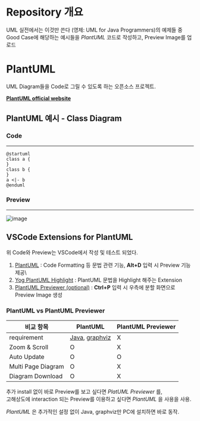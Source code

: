 # Repository 개요

UML 실전에서는 이것만 쓴다 (영제: UML for Java Programmers)의 예제들 중\
Good Case에 해당하는 예시들을 _PlantUML_ 코드로 작성하고, Preview Image를 업로드

# PlantUML

UML Diagram들을 Code로 그릴 수 있도록 하는 오픈소스 프로젝트.

**[PlantUML official website](https://plantuml.com/ko/)**

## PlantUML 예시 - Class Diagram

### Code

---

```
@startuml
class a {
}
class b {
}
a <|- b
@enduml
```

### Preview

---

![image](https://user-images.githubusercontent.com/12408453/182754815-88dddc94-46b5-4e65-bbd8-e3452705b2c0.png)

## VSCode Extensions for PlantUML

위 Code와 Preview는 VSCode에서 작성 및 테스트 되었다.

1. [PlantUML](https://marketplace.visualstudio.com/items?itemName=jebbs.plantuml) : Code Formatting 등 문법 관련 기능, **Alt+D** 입력 시 Preview 기능 제공\
2. [Yog PlantUML Highlight](https://marketplace.visualstudio.com/items?itemName=Yog.yog-plantuml-highlight) : PlantUML 문법을 Highlight 해주는 Extension
3. [PlantUML Previewer (optional)](https://marketplace.visualstudio.com/items?itemName=Mebrahtom.plantumlpreviewer) : **Ctrl+P** 입력 시 우측에 분할 화면으로 Preview Image 생성

### PlantUML vs PlantUML Previewer

| 비교 항목          | PlantUML                                                                                  | PlantUML Previewer |
| ------------------ | ----------------------------------------------------------------------------------------- | ------------------ |
| requirement        | [Java](https://www.java.com/en/download/), [graphviz](https://www.graphviz.org/download/) | X                  |
| Zoom & Scroll      | O                                                                                         | X                  |
| Auto Update        | O                                                                                         | O                  |
| Multi Page Diagram | O                                                                                         | X                  |
| Diagram Download   | O                                                                                         | X                  |

추가 install 없이 바로 Preview를 보고 싶다면 _PlatUML Previewer_ 를,\
고해상도에 interaction 되는 Preview를 이용하고 싶다면 _PlantUML_ 을 사용을 사용.

_PlantUML_ 은 추가적인 설정 없이 Java, graphviz만 PC에 설치하면 바로 동작.
